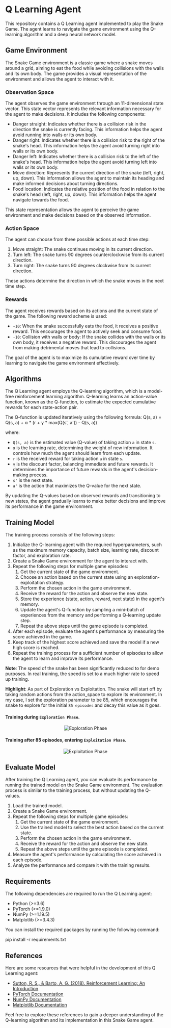 # Q Learning Agent

This repository contains a Q Learning agent implemented to play the Snake Game. The agent learns to navigate the game environment using the Q-learning algorithm and a deep neural network model.

## Game Environment

The Snake Game environment is a classic game where a snake moves around a grid, aiming to eat the food while avoiding collisions with the walls and its own body. The game provides a visual representation of the environment and allows the agent to interact with it.

### Observation Space

The agent observes the game environment through an 11-dimensional state vector. This state vector represents the relevant information necessary for the agent to make decisions. It includes the following components:

- Danger straight: Indicates whether there is a collision risk in the direction the snake is currently facing. This information helps the agent avoid running into walls or its own body.
- Danger right: Indicates whether there is a collision risk to the right of the snake's head. This information helps the agent avoid turning right into walls or its own body.
- Danger left: Indicates whether there is a collision risk to the left of the snake's head. This information helps the agent avoid turning left into walls or its own body.
- Move direction: Represents the current direction of the snake (left, right, up, down). This information allows the agent to maintain its heading and make informed decisions about turning directions.
- Food location: Indicates the relative position of the food in relation to the snake's head (left, right, up, down). This information helps the agent navigate towards the food.

This state representation allows the agent to perceive the game environment and make decisions based on the observed information.

### Action Space

The agent can choose from three possible actions at each time step:

1. Move straight: The snake continues moving in its current direction.
2. Turn left: The snake turns 90 degrees counterclockwise from its current direction.
3. Turn right: The snake turns 90 degrees clockwise from its current direction.

These actions determine the direction in which the snake moves in the next time step.

### Rewards

The agent receives rewards based on its actions and the current state of the game. The following reward scheme is used:
- `+10`:  When the snake successfully eats the food, it receives a positive reward. This encourages the agent to actively seek and consume food.
- `-10`: Collision with walls or body: If the snake collides with the walls or its own body, it receives a negative reward. This discourages the agent from making detrimental moves that lead to collisions.

The goal of the agent is to maximize its cumulative reward over time by learning to navigate the game environment effectively.

## Algorithms

The Q Learning agent employs the Q-learning algorithm, which is a model-free reinforcement learning algorithm. Q-learning learns an action-value function, known as the Q-function, to estimate the expected cumulative rewards for each state-action pair.

The Q-function is updated iteratively using the following formula:
Q(s, a) = Q(s, a) + α * (r + γ * max(Q(s', a')) - Q(s, a))

where:
- `Q(s, a)` is the estimated value (Q-value) of taking action `a` in state `s`.
- `α` is the learning rate, determining the weight of new information. It controls how much the agent should learn from each update.
- `r` is the received reward for taking action `a` in state `s`.
- `γ` is the discount factor, balancing immediate and future rewards. It determines the importance of future rewards in the agent's decision-making process.
- `s'` is the next state.
- `a'` is the action that maximizes the Q-value for the next state.

By updating the Q-values based on observed rewards and transitioning to new states, the agent gradually learns to make better decisions and improve its performance in the game environment.

## Training Model

The training process consists of the following steps:

1. Initialize the Q-learning agent with the required hyperparameters, such as the maximum memory capacity, batch size, learning rate, discount factor, and exploration rate.
2. Create a Snake Game environment for the agent to interact with.
3. Repeat the following steps for multiple game episodes:
   1. Get the current state of the game environment.
   2. Choose an action based on the current state using an exploration-exploitation strategy.
   3. Perform the chosen action in the game environment.
   4. Receive the reward for the action and observe the new state.
   5. Store the experience (state, action, reward, next state) in the agent's memory.
   6. Update the agent's Q-function by sampling a mini-batch of experiences from the memory and performing a Q-learning update step.
   7. Repeat the above steps until the game episode is completed.
4. After each episode, evaluate the agent's performance by measuring the score achieved in the game.
5. Keep track of the highest score achieved and save the model if a new high score is reached.
6. Repeat the training process for a sufficient number of episodes to allow the agent to learn and improve its performance.

**Note**: The speed of the snake has been significantly reduced to for demo purposes. In real training, the speed is set to a much higher rate to speed up training.

**Highlight**: As part of Exploration vs Exploitation. The snake will start off by taking random actions from the action_space to explore its environment. In my case, I set the exploration parameter to be 85, which encourages the snake to explore for the initial `85 episodes` and decay this value as it goes.

#### Training during `Exploration Phase`. 
<p align="center">
  <img src="https://github.com/khanglam/SnakeGameAI/assets/7472121/d731fd18-dcd0-4f6e-b121-3dcf5895c0fc" alt="Exploration Phase">
</p>

#### Training after 85 episodes, entering `Exploitation Phase`. 
<p align="center">
  <img src="https://github.com/khanglam/SnakeGameAI/assets/7472121/3bac28a0-739b-4639-a3d9-3b86ce5dbb43" alt="Exploitation Phase">
</p>

## Evaluate Model

After training the Q Learning agent, you can evaluate its performance by running the trained model on the Snake Game environment. The evaluation process is similar to the training process, but without updating the Q-values.

1. Load the trained model.
2. Create a Snake Game environment.
3. Repeat the following steps for multiple game episodes:
   1. Get the current state of the game environment.
   2. Use the trained model to select the best action based on the current state.
   3. Perform the chosen action in the game environment.
   4. Receive the reward for the action and observe the new state.
   5. Repeat the above steps until the game episode is completed.
4. Measure the agent's performance by calculating the score achieved in each episode.
5. Analyze the performance and compare it with the training results.

## Requirements

The following dependencies are required to run the Q Learning agent:

- Python (>=3.6)
- PyTorch (>=1.9.0)
- NumPy (>=1.19.5)
- Matplotlib (>=3.4.3)

You can install the required packages by running the following command:

pip install -r requirements.txt


## References

Here are some resources that were helpful in the development of this Q Learning agent:

- [Sutton, R. S., & Barto, A. G. (2018). Reinforcement Learning: An Introduction](https://web.stanford.edu/class/psych209/Readings/SuttonBartoIPRLBook2ndEd.pdf)
- [PyTorch Documentation](https://pytorch.org/docs/stable/index.html)
- [NumPy Documentation](https://numpy.org/doc/)
- [Matplotlib Documentation](https://matplotlib.org/stable/contents.html)

Feel free to explore these references to gain a deeper understanding of the Q-learning algorithm and its implementation in this Snake Game agent.

